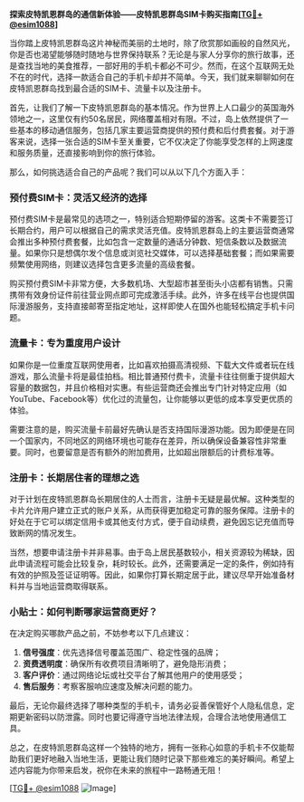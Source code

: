 **探索皮特凯恩群岛的通信新体验——皮特凯恩群岛SIM卡购买指南[[TG💪+ @esim1088](https://t.me/s/esim1088)]**

当你踏上皮特凯恩群岛这片神秘而美丽的土地时，除了欣赏那如画般的自然风光，你是否也渴望能够随时随地与世界保持联系？无论是与家人分享你的旅行故事，还是查找当地的美食推荐，一部好用的手机卡都必不可少。然而，在这个互联网无处不在的时代，选择一款适合自己的手机卡却并不简单。今天，我们就来聊聊如何在皮特凯恩群岛找到最合适的SIM卡、流量卡以及注册卡。

首先，让我们了解一下皮特凯恩群岛的基本情况。作为世界上人口最少的英国海外领地之一，这里仅有约50名居民，网络覆盖相对有限。不过，岛上依然提供了一些基本的移动通信服务，包括几家主要运营商提供的预付费和后付费套餐。对于游客来说，选择一张合适的SIM卡至关重要，它不仅决定了你能享受怎样的上网速度和服务质量，还直接影响到你的旅行体验。

那么，如何挑选适合自己的产品呢？我们可以从以下几个方面入手：

### 预付费SIM卡：灵活又经济的选择

预付费SIM卡是最常见的选项之一，特别适合短期停留的游客。这类卡不需要签订长期合约，用户可以根据自己的需求灵活充值。皮特凯恩群岛上的主要运营商通常会推出多种预付费套餐，比如包含一定数量的通话分钟数、短信条数以及数据流量。如果你只是想偶尔发个信息或浏览社交媒体，可以选择基础套餐；而如果需要频繁使用网络，则建议选择包含更多流量的高级套餐。

购买预付费SIM卡非常方便，大多数机场、大型超市甚至街头小店都有销售。只需携带有效身份证件前往营业网点即可完成激活手续。此外，许多在线平台也提供国际漫游服务，支持直接邮寄至指定地址，这样即使人在国外也能轻松搞定手机卡问题。

### 流量卡：专为重度用户设计

如果你是一位重度互联网使用者，比如喜欢拍摄高清视频、下载大文件或者玩在线游戏，那么流量卡将是最佳拍档。相比普通预付费卡，流量卡往往侧重于提供超大容量的数据包，并且价格相对实惠。有些运营商还会推出专门针对特定应用（如YouTube、Facebook等）优化过的流量包，让你能够以更低的成本享受更优质的体验。

需要注意的是，购买流量卡前最好先确认是否支持国际漫游功能。因为即便是在同一个国家内，不同地区的网络环境也可能存在差异，所以确保设备兼容性非常重要。同时，也要留意是否有额外的附加费用，比如超出限额后的计费标准等。

### 注册卡：长期居住者的理想之选

对于计划在皮特凯恩群岛长期居住的人士而言，注册卡无疑是最优解。这种类型的卡片允许用户建立正式的账户关系，从而获得更加稳定可靠的服务保障。注册卡的好处在于它可以绑定信用卡或其他支付方式，便于自动续费，避免因忘记充值而导致断网的情况发生。

当然，想要申请注册卡并非易事。由于岛上居民基数较小，相关资源较为稀缺，因此申请流程可能会比较复杂，耗时较长。此外，还需要满足一定的条件，例如持有有效的护照及签证证明等。因此，如果你打算长期定居于此，建议尽早开始准备材料并与当地运营商取得联系。

### 小贴士：如何判断哪家运营商更好？

在决定购买哪款产品之前，不妨参考以下几点建议：
1. **信号强度**：优先选择信号覆盖范围广、稳定性强的品牌；
2. **资费透明度**：确保所有收费项目清晰明了，避免隐形消费；
3. **客户评价**：通过网络论坛或社交平台了解其他用户的使用感受；
4. **售后服务**：考察客服响应速度及解决问题的能力。

最后，无论你最终选择了哪种类型的手机卡，请务必妥善保管好个人隐私信息，定期更新密码以防泄露。同时也要记得遵守当地法律法规，合理合法地使用通信工具。

总之，在皮特凯恩群岛这样一个独特的地方，拥有一张称心如意的手机卡不仅能帮助我们更好地融入当地生活，更能让我们随时记录下那些难忘的美好瞬间。希望上述内容能为你带来启发，祝你在未来的旅程中一路畅通无阻！

[[TG💪+ @esim1088](https://t.me/s/esim1088) ![Image](https://i.postimg.cc/4NQfJmqS/Snipaste-2025-05-13-00-14-12.png)]